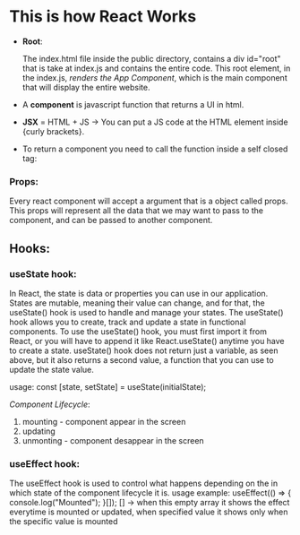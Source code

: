 # This is how React Works

- **Root**:

  The index.html file inside the public directory, contains a div id="root" that is take at index.js and contains the entire code. This root element, in the index.js, _renders the App Component_, which is the main component that will display the entire website.

- A **component** is javascript function that returns a UI in html.
- **JSX** = HTML + JS -> You can put a JS code at the HTML element inside {curly brackets}.
- To return a component you need to call the function inside a self closed tag: <User/>

### Props:

Every react component will accept a argument that is a object called props. This props will represent all the data that we may want to pass to the component, and can be passed to another component.

## Hooks:

### useState hook:

In React, the state is data or properties you can use in our application. States are mutable, meaning their value can change, and for that, the useState() hook is used to handle and manage your states. The useState() hook allows you to create, track and update a state in functional components. To use the useState() hook, you must first import it from React, or you will have to append it like React.useState() anytime you have to create a state. useState() hook does not return just a variable, as seen above, but it also returns a second value, a function that you can use to update the state value.

usage: const [state, setState] = useState(initialState);

_Component Lifecycle_:

1. mounting - component appear in the screen
2. updating
3. unmonting - component desappear in the screen

### useEffect hook:

The useEffect hook is used to control what happens depending on the in which state of the component lifecycle it is. usage example: useEffect(() => {
console.log("Mounted");
}[]); [] -> when this empty array it shows the effect everytime is mounted or updated, when specified value it shows only when the specific value is mounted
